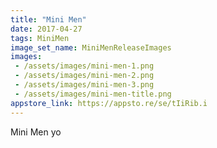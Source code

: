 ```yaml
---
title: "Mini Men"
date: 2017-04-27
tags: MiniMen
image_set_name: MiniMenReleaseImages
images: 
 - /assets/images/mini-men-1.png
 - /assets/images/mini-men-2.png
 - /assets/images/mini-men-3.png
 - /assets/images/mini-men-title.png
appstore_link: https://appsto.re/se/tIiRib.i
---
```

Mini Men yo
